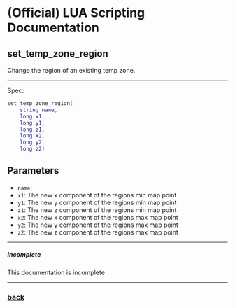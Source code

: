 
# (Official) LUA Scripting Documentation

## set_temp_zone_region

Change the region of an existing temp zone.

___

Spec:

```lua
set_temp_zone_region(
	string name,
	long x1,
	long y1,
	long z1,
	long x2,
	long y2,
	long z2)
```

## Parameters

- `name`: 
- `x1`: The new x component of the regions min map point
- `y1`: The new y component of the regions min map point
- `z1`: The new z component of the regions min map point
- `x2`: The new x component of the regions max map point
- `y2`: The new y component of the regions max map point
- `z2`: The new z component of the regions max map point

___

##### Incomplete

This documentation is incomplete

___

### [back](../zones)
